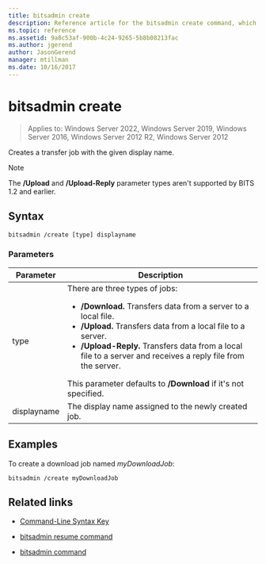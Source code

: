 ```yaml
---
title: bitsadmin create
description: Reference article for the bitsadmin create command, which creates a transfer job with the given display name.
ms.topic: reference
ms.assetid: 9a8c53af-900b-4c24-9265-5b8b08213fac
ms.author: jgerend
author: JasonGerend
manager: mtillman
ms.date: 10/16/2017
---
```


# bitsadmin create

>Applies to: Windows Server 2022, Windows Server 2019, Windows Server 2016, Windows Server 2012 R2, Windows Server 2012

Creates a transfer job with the given display name.

> [!NOTE]
> The **/Upload** and **/Upload-Reply** parameter types aren't supported by BITS 1.2 and earlier.

## Syntax

```
bitsadmin /create [type] displayname
```

### Parameters

| Parameter | Description |
| ------- | -------- |
| type | There are three types of jobs:<ul><li>**/Download.** Transfers data from a server to a local file.</li><li>**/Upload.** Transfers data from a local file to a server.</li><li>**/Upload-Reply.** Transfers data from a local file to a server and receives a reply file from the server.</li></ul>This parameter defaults to **/Download** if it's not specified. |
| displayname | The display name assigned to the newly created job. |

## Examples

To create a download job named *myDownloadJob*:

```
bitsadmin /create myDownloadJob
```

## Related links

- [Command-Line Syntax Key](command-line-syntax-key.md)

- [bitsadmin resume command](bitsadmin-resume.md)

- [bitsadmin command](bitsadmin.md)
